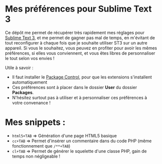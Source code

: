 Mes préférences pour Sublime Text 3
================

Ce dépôt me permet de récupérer très rapidement mes réglages pour [Sublime Text 3](http://www.sublimetext.com/3), et me permet de gagner pas mal de temps, en m'évitant de tout reconfigurer à chaque fois que je souhaite utiliser ST3 sur un autre appareil. Si vous le souhaitez, vous peuvez en profiter pour avoir les mêmes préférences, si elles vous conviennent, et vous êtes libres de personnaliser le tout selon vos envies !

Utile à savoir :
 * Il faut installer le [Package Control](https://packagecontrol.io/installation), pour que les extensions s'installent automatiquement
 * Ces préférences sont à placer dans le dossier **User** du dossier **Packages**.
 * N'hésitez surtout pas à utiliser et à personnaliser ces préférences à votre convenance !

 # Mes snippets :
 * `html5+TAB` => Génération d'une page HTML5 basique
 * `cc+TAB` => Permet d'insérer un commentaire dans du code PHP (même fonctionnement que `/**+TAB`)
 * `cl+TAB` => Permet de générer le squelette d'une classe PHP, gain de temps non négligeable !